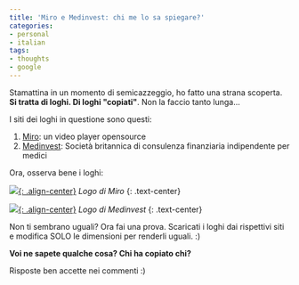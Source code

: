 ```yaml
---
title: 'Miro e Medinvest: chi me lo sa spiegare?'
categories:
- personal
- italian
tags:
- thoughts
- google
---
```

Stamattina in un momento di semicazzeggio, ho fatto una strana scoperta. **Si
tratta di loghi. Di loghi "copiati"**. Non la faccio tanto lunga...

I siti dei loghi in questione sono questi:

  1. [Miro](http://www.getmiro.com/): un video player opensource
  2. [Medinvest](http://www.medinvest.org.uk/): Società britannica di consulenza finanziaria indipendente per medici
    
Ora, osserva bene i loghi:

[![]({{site.url}}/images/logo_miro_example.png){: .align-center}]({{site.url}}/images/logo_miro_example.png)
_Logo di Miro_
{: .text-center}

[]({{site.url}}/images/logo_miro_example.png) [![]({{site.url}}/images/logo_medinvest_example.png){: .align-center}]({{site.url}}/images/logo_medinvest_example.png)
_Logo di Medinvest_
{: .text-center}

Non ti sembrano uguali? Ora fai una prova. Scaricati i loghi dai rispettivi
siti e modifica SOLO le dimensioni per renderli uguali. :)

**Voi ne sapete qualche cosa? Chi ha copiato chi?**

Risposte ben accette nei commenti :)
